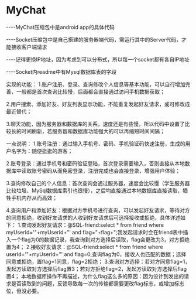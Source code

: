 # MyChat
----MyChat压缩包中是android app的具体代码 

----Socket压缩包中是自己搭建的服务器端代码，需运行其中的Server代码，才能接收客户端请求 

----记得更换IP地址，因为考虑到可以分布式，所以每一个socket都有各自IP地址 

----Socket内readme中有Mysql数据库表的字段

实现的功能： 
1.账户注册、登录、查询修改个人信息等基本功能，可以自行增加完善，一般都是首次查询比较慢，后面都会直接通过访问手机数据获取；

2.用户搜索、添加好友、好友列表显示功能，不能重复发起好友请求，或可修改成最近替代； 

3.聊天功能，因为服务器和数据库的关系，速度还是有些慢，所以代码中设置了比较长的时间刷新，若服务器和数据库功能强大的可以再缩短时间间隔；

一点说明：
1.账号注册：通过输入手机号、密码、手机验证码快速注册，生成的用户名字为：随便逛逛的游客；

2.账号登录：通过手机号和密码验证登陆，首次登录需要输入，否则直接从本地数据库中读取账号密码从而免密登录，注册完成也会直接登录，增强用户体验；

3.查询修改自己的个人信息：首次查询会通过服务器，速度会比较慢（学生服务器比较垃圾、MySql数据库索引也很慢），之后均直接通过本地数据库直接读取，牺牲手机内存从而高效；

4.查询用户和添加好友：根据对方手机号进行查询，可以发起好友请求，等待对方的同意拒绝，收到好友请求的人收到好友请求后可选择接收或拒绝，具体详述如下：
	1.查询发起好友请求：@SQL-friend:select * from friend where myUserId='"+myUserId+"' and flag="+flag+";我发起请求时会在friend表中插入一个flag为0的数据记录，我查询到对方选择后读取，flag会更改为3，对方拒绝置为4；
	2.接收好友请求：@SQL-friend:select * from friend where userId='"+myUserId+"' and flag=0;查询flag为0，接收人也匹配的数据；选择同意或拒绝，置flag=1同意，flag=2拒绝；
	3.查询对方选择：若对方同意flag=1，发起方读取对方选择后flag置3；若对方拒绝flag=2，发起方读取对方选择后flag置4；
	本地数据库操作不再描述，为什么flag这么多的原因：因为设计到发出的请求是否读取到的问题，反馈导致每一次的传输都需要更改flag标志，或增加标志位，但没必要。
